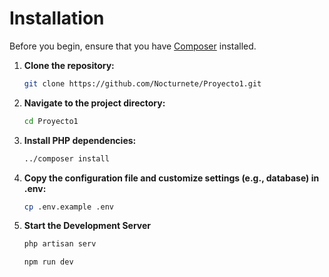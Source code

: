 # Installation

Before you begin, ensure that you have [Composer](https://getcomposer.org/) installed.

1. **Clone the repository:**
    ```bash
    git clone https://github.com/Nocturnete/Proyecto1.git
    ```

2. **Navigate to the project directory:**
    ```bash
    cd Proyecto1
    ```

3. **Install PHP dependencies:**
    ```bash
    ../composer install
    ```

4. **Copy the configuration file and customize settings (e.g., database) in .env:**
    ```bash
    cp .env.example .env
    ```

5. **Start the Development Server**
    ```bash
    php artisan serv
    ```
    
    ```bash
    npm run dev
    ```